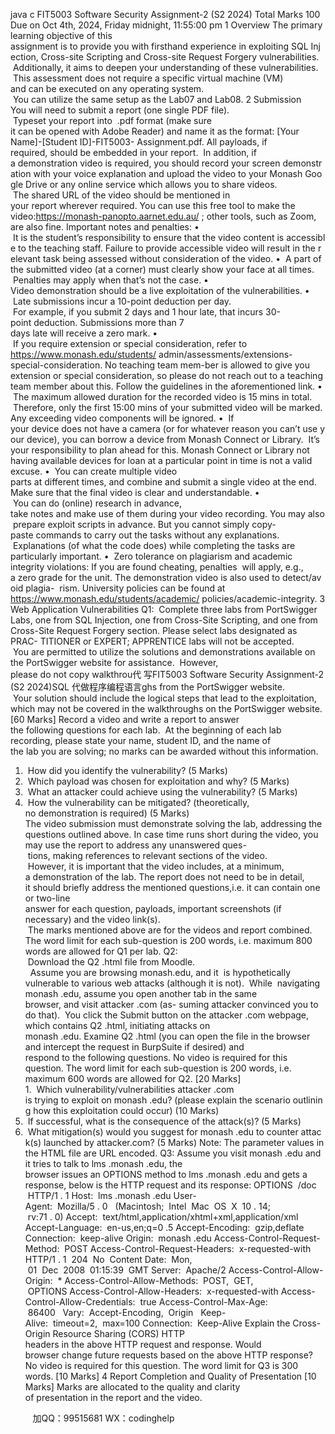 java c
FIT5003 Software Security Assignment-2 (S2 2024) 
Total Marks 100 
Due on Oct 4th, 2024, Friday midnight, 11:55:00 pm 
1 Overview The primary learning objective of this assignment is to provide you with firsthand experience in exploiting SQL Injection, Cross-site Scripting and Cross-site Request Forgery vulnerabilities.  Additionally, it aims to deepen your understanding of these vulnerabilities.  This assessment does not require a specific virtual machine (VM) and can be executed on any operating system.  You can utilize the same setup as the Lab07 and Lab08.
2 Submission 
You will need to submit a report (one single PDF file).  Typeset your report into  .pdf format (make sure it can be opened with Adobe Reader) and name it as the format: [Your Name]-[Student ID]-FIT5003- Assignment.pdf. All payloads, if required, should be embedded in your report.  In addition, if a demonstration video is required, you should record your screen demonstration with your voice explanation and upload the video to your Monash Google Drive or any online service which allows you to share videos.  The shared URL of the video should be mentioned in your report wherever required. You can use this free tool to make the video:https://monash-panopto.aarnet.edu.au/ ; other tools, such as Zoom, are also fine.
Important notes and penalties: 
•  It is the student’s responsibility to ensure that the video content is accessible to the teaching staff. Failure to provide accessible video will result in the relevant task being assessed without consideration of the video.
•  A part of the submitted video (at a corner) must clearly show your face at all times.  Penalties may apply when that’s not the case.
• Video demonstration should be a live exploitation of the vulnerabilities.
•  Late submissions incur a 10-point deduction per day.  For example, if you submit 2 days and 1 hour late, that incurs 30-point deduction. Submissions more than 7 days late will receive a zero mark.
•  If you require extension or special consideration, refer to https://www.monash.edu/students/ admin/assessments/extensions-special-consideration. No teaching team mem-ber is allowed to give you extension or special consideration, so please do not reach out to a teaching team member about this. Follow the guidelines in the aforementioned link.
•  The maximum allowed duration for the recorded video is 15 mins in total.  Therefore, only the first 15:00 mins of your submitted video will be marked. Any exceeding video components will be ignored.
•  If your device does not have a camera (or for whatever reason you can’t use your device), you can borrow a device from Monash Connect or Library.  It’s your responsibility to plan ahead for this. Monash Connect or Library not having available devices for loan at a particular point in time is not a valid excuse.
•  You can create multiple video parts at different times, and combine and submit a single video at the end. Make sure that the final video is clear and understandable.
•  You can do (online) research in advance, take notes and make use of them during your video recording. You may also prepare exploit scripts in advance. But you cannot simply copy-paste commands to carry out the tasks without any explanations.  Explanations (of what the code does) while completing the tasks are particularly important.
•  Zero tolerance on plagiarism and academic integrity violations: If you are found cheating, penalties  will apply, e.g., a zero grade for the unit. The demonstration video is also used to detect/avoid plagia-  rism. University policies can be found at https://www.monash.edu/students/academic/ policies/academic-integrity. 
3 Web Application Vulnerabilities 
Q1:  Complete three labs from PortSwigger Labs, one from SQL Injection, one from Cross-Site Scripting, and one from Cross-Site Request Forgery section. Please select labs designated as PRAC- TITIONER or EXPERT; APPRENTICE labs will not be accepted.  You are permitted to utilize the solutions and demonstrations available on the PortSwigger website for assistance.  However, please do not copy walkthrou代 写FIT5003 Software Security Assignment-2 (S2 2024)SQL
代做程序编程语言ghs from the PortSwigger website.  Your solution should include the logical steps that lead to the exploitation, which may not be covered in the walkthroughs on the PortSwigger website. [60 Marks] 
Record a video and write a report to answer the following questions for each lab.  At the beginning of each lab recording, please state your name, student ID, and the name of the lab you are solving; no marks can be awarded without this information.
1.  How did you identify the vulnerability? (5 Marks)
2.  Which payload was chosen for exploitation and why? (5 Marks)
3.  What an attacker could achieve using the vulnerability? (5 Marks)
4.  How the vulnerability can be mitigated? (theoretically, no demonstration is required) (5 Marks)
The video submission must demonstrate solving the lab, addressing the questions outlined above. In case time runs short during the video, you may use the report to address any unanswered ques- tions, making references to relevant sections of the video.  However, it is important that the video includes, at a minimum, a demonstration of the lab. The report does not need to be in detail, it should briefly address the mentioned questions,i.e. it can contain one or two-line answer for each question, payloads, important screenshots (if necessary) and the video link(s).  The marks mentioned above are for the videos and report combined. The word limit for each sub-question is 200 words, i.e. maximum 800 words are allowed for Q1 per lab. 
Q2:  Download the Q2 .html file from Moodle.   Assume you are browsing monash.edu, and it  is hypothetically vulnerable to various web attacks (although it is not).  While  navigating monash .edu, assume you open another tab in the same browser, and visit attacker .com (as- suming attacker convinced you to do that).  You click the Submit button on the attacker .com webpage, which contains Q2 .html, initiating attacks on monash .edu. Examine Q2 .html (you can open the file in the browser and intercept the request in BurpSuite if desired) and respond to the following questions. No video is required for this question. The word limit for each sub-question is 200 words, i.e. maximum 600 words are allowed for Q2. [20 Marks] 
1.  Which vulnerability/vulnerabilities attacker .com is trying to exploit on monash .edu? (please explain the scenario outlining how this exploitation could occur) (10 Marks) 
2.  If successful, what is the consequence of the attack(s)? (5 Marks)
3.  What mitigation(s) would you suggest for monash .edu to counter attack(s) launched by attacker.com? (5 Marks) 
Note: The parameter values in the HTML file are URL encoded. 
Q3: Assume you visit monash .edu and it tries to talk to lms .monash .edu, the browser issues an OPTIONS method to lms .monash .edu and gets a response, below is the HTTP request and its response: 
OPTIONS  /doc  HTTP/1 . 1 Host:  lms .monash .edu
User-Agent:  Mozilla/5 . 0   (Macintosh;  Intel  Mac  OS  X  10 . 14;  rv:71 . 0) Accept:  text/html,application/xhtml+xml,application/xml 
Accept-Language:  en-us,en;q=0 .5 Accept-Encoding:  gzip,deflate
Connection:  keep-alive
Origin:  monash .edu
Access-Control-Request-Method:  POST
Access-Control-Request-Headers:  x-requested-with
HTTP/1 . 1  204  No  Content
Date:  Mon,  01  Dec  2008  01:15:39  GMT Server:  Apache/2 
Access-Control-Allow-Origin:  *
Access-Control-Allow-Methods:  POST,  GET,  OPTIONS Access-Control-Allow-Headers:  x-requested-with
Access-Control-Allow-Credentials:  true
Access-Control-Max-Age:  86400   Vary:  Accept-Encoding,  Origin   Keep-Alive:  timeout=2,  max=100 Connection:  Keep-Alive
Explain the Cross-Origin Resource Sharing (CORS) HTTP headers in the above HTTP request and response. Would browser change future requests based on the above HTTP response? No video is required for this question. The word limit for Q3 is 300 words. [10 Marks] 
4 Report Completion and Quality of Presentation [10 Marks]
Marks are allocated to the quality and clarity of presentation in the report and the video.







         
加QQ：99515681  WX：codinghelp
